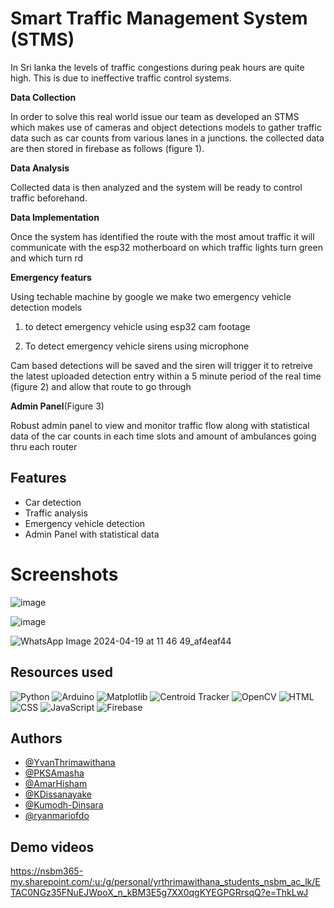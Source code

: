 # Smart Traffic Management System (STMS)


In Sri lanka the levels of traffic congestions during peak hours are quite high. This is due to ineffective traffic control systems. 

**Data Collection** 

In order to solve this real world issue our team as developed an STMS which makes use of cameras and object detections models to gather traffic data such as car counts from various lanes in a junctions. 
the collected data are then stored in firebase as follows (figure 1). 

**Data Analysis**

Collected data is then analyzed and the system will be ready to control traffic beforehand. 

**Data Implementation**

Once the system has identified the route with the most amout traffic it will communicate with the esp32 motherboard on which traffic lights turn green and which turn rd 

**Emergency featurs**

Using techable machine by google we make two emergency vehicle detection models 

1. to detect emergency vehicle using esp32 cam footage 

2. To detect emergency vehicle sirens using microphone

Cam based detections will be saved and the siren will trigger it to retreive the latest uploaded detection entry within a 5 minute period of the real time (figure 2) and allow that route to go through 

**Admin Panel**(Figure 3)

Robust admin panel to view and monitor traffic flow along with statistical data of the car counts in each time slots and amount of ambulances going thru each router 




## Features

- Car detection 
- Traffic analysis 
- Emergency vehicle detection
- Admin Panel with statistical data


# Screenshots

![image](https://github.com/YvanThrimawithana/Smart-Traffic-Management/assets/132426595/7f517c46-3ea0-4837-a8fe-462f2ff9d2ea)

![image](https://github.com/YvanThrimawithana/Smart-Traffic-Management/assets/132426595/8c663bde-93b1-4734-9d18-ad5331ebc026)

![WhatsApp Image 2024-04-19 at 11 46 49_af4eaf44](https://github.com/YvanThrimawithana/Smart-Traffic-Management/assets/132426595/1762dbfe-8a7e-40f1-a45c-cd5db430a60e)

## Resources used 

![Python](https://img.shields.io/badge/Python-3776AB?style=for-the-badge&logo=python&logoColor=white) ![Arduino](https://img.shields.io/badge/Arduino-00878F?style=for-the-badge&logo=arduino&logoColor=white) ![Matplotlib](https://img.shields.io/badge/Matplotlib-008ACC?style=for-the-badge&logo=matplotlib&logoColor=white) ![Centroid Tracker](https://img.shields.io/badge/Centroid%20Tracker-FFA500?style=for-the-badge) ![OpenCV](https://img.shields.io/badge/OpenCV-5C3EE8?style=for-the-badge) ![HTML](https://img.shields.io/badge/HTML5-E34F26?style=for-the-badge&logo=html5&logoColor=white) ![CSS](https://img.shields.io/badge/CSS3-1572B6?style=for-the-badge&logo=css3&logoColor=white) ![JavaScript](https://img.shields.io/badge/JavaScript-F7DF1E?style=for-the-badge&logo=javascript&logoColor=black) ![Firebase](https://img.shields.io/badge/Firebase-FFCA28?style=for-the-badge&logo=firebase&logoColor=black)



## Authors
- [@YvanThrimawithana](https://github.com/YvanThrimawithana)
- [@PKSAmasha](https://github.com/PKSAmasha)
- [@AmarHisham](https://github.com/AmarHisham)
- [@KDissanayake](https://github.com/KDissanayake)
- [@Kumodh-Dinsara](https://github.com/Kumodh-Dinsara)
- [@ryanmariofdo](https://github.com/ryanmariofdo)



## Demo videos

https://nsbm365-my.sharepoint.com/:u:/g/personal/yrthrimawithana_students_nsbm_ac_lk/ETAC0NGz35FNuEJWpoX_n_kBM3E5g7XX0qgKYEGPGRrsqQ?e=ThkLwJ

